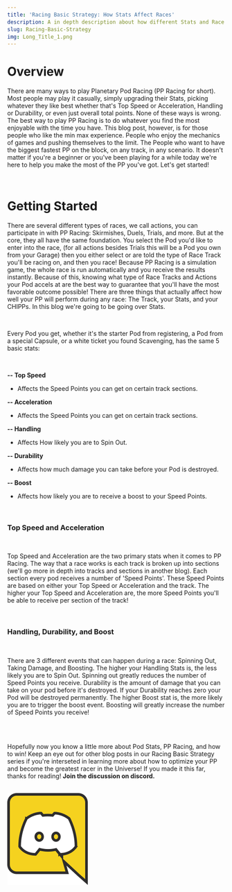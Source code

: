 ```yaml
---
title: 'Racing Basic Strategy: How Stats Affect Races'
description: A in depth description about how different Stats and Race track Affect outcomes of Races. 
slug: Racing-Basic-Strategy
img: Long_Title_1.png
---
```


# Overview

There are many ways to play Planetary Pod Racing (PP Racing for short). Most people may play it casually, simply upgrading their Stats, picking whatever they like best whether that's Top Speed or Acceleration, Handling or Durability, or even just overall total points. None of these ways is wrong. The best way to play PP Racing is to do whatever you find the most enjoyable with the time you have. This blog post, however, is for those people who like the min max experience. People who enjoy the mechanics of games and pushing themselves to the limit. The People who want to have the biggest fastest PP on the block, on any track, in any scenario. It doesn't matter if you're a beginner or you've been playing for a while today we're here to help you make the most of the PP you've got. Let's get started!

<br>

# Getting Started

There are several different types of races, we call actions, you can participate in with PP Racing: Skirmishes, Duels, Trials, and more. But at the core, they all have the same foundation. You select the Pod you'd like to enter into the race, (for all actions besides Trials this will be a Pod you own from your Garage) then you either select or are told the type of Race Track you'll be racing on, and then you race! Because PP Racing is a simulation game, the whole race is run automatically and you receive the results instantly. Because of this, knowing what type of Race Tracks and Actions your Pod accels at are the best way to guarantee that you'll have the most favorable outcome possible! There are three things that actually affect how well your PP will perform during any race: The Track, your Stats, and your CHIPPs. In this blog we're going to be going over Stats.

<br>


Every Pod you get, whether it's the starter Pod from registering, a Pod from a special Capsule, or a white ticket you found Scavenging, has the same 5 basic stats:

<br>

**-- Top Speed**
 - Affects the Speed Points you can get on certain track sections.

**-- Acceleration**
 - Affects the Speed Points you can get on certain track sections.

**-- Handling**
 - Affects How likely you are to Spin Out. 

**-- Durability**
 - Affects how much damage you can take before your Pod is destroyed. 

**-- Boost**
 - Affects how likely you are to receive a boost to your Speed Points.

<br>

### **Top Speed and Acceleration**

<br>

Top Speed and Acceleration are the two primary stats when it comes to PP Racing. The way that a race works is each track is broken up into sections (we'll go more in depth into tracks and sections in another blog). Each section every pod receives a number of 'Speed Points'. These Speed Points are based on either your Top Speed or Acceleration and the track. The higher your Top Speed and Acceleration are, the more Speed Points you'll be able to receive per section of the track!  

<br>

### **Handling, Durability, and Boost**

<br>

There are 3 different events that can happen during a race: Spinning Out, Taking Damage, and Boosting. The higher your Handling Stats is, the less likely you are to Spin Out. Spinning out greatly reduces the number of Speed Points you receive. Durability is the amount of damage that you can take on your pod before it's destroyed. If your Durability reaches zero your Pod will be destroyed permanently. The higher Boost stat is, the more likely you are to trigger the boost event. Boosting will greatly increase the number of Speed Points you receive!

<br>
<br>

Hopefully now you know a little more about Pod Stats, PP Racing, and how to win! Keep an eye out for other blog posts in our Racing Basic Strategy series if you're interseted in learning more about how to optimize your PP and become the greatest racer in the Universe! If you made it this far, thanks for reading! **Join the discussion on discord.**  
<br>

<div><a href="https://discord.gg/9VJbcpNbyv"><img src="/images/Discord-Logo.svg" alt="Planetary Pod Racing Discord Link"></a></div>